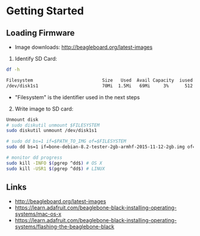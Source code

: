 Getting Started
======

Loading Firmware
-----

* Image downloads: http://beagleboard.org/latest-images

1) Identify SD Card:
```bash
df -h

Filesystem                          Size   Used  Avail Capacity  iused    ifree %iused  Mounted on
/dev/disk1s1                        70Mi  1.5Mi   69Mi     3%      512        0  100%   /Volumes/BEAGLE_BONE
```

* "Filesystem" is the identifier used in the next steps

2) Write image to SD card:
```bash
Unmount disk
# sudo diskutil unmount $FILESYSTEM
sudo diskutil unmount /dev/disk1s1

# sudo dd bs=1 if=$PATH_TO_IMG of=$FILESYSTEM
sudo dd bs=1 if=bone-debian-8.2-tester-2gb-armhf-2015-11-12-2gb.img of=/dev/disk1s1

# monitor dd progress
sudo kill -INFO $(pgrep ^dd$) # OS X
sudo kill -USR1 $(pgrep ^dd$) # LINUX
```


Links
----
* http://beagleboard.org/latest-images
* https://learn.adafruit.com/beaglebone-black-installing-operating-systems/mac-os-x
* https://learn.adafruit.com/beaglebone-black-installing-operating-systems/flashing-the-beaglebone-black
